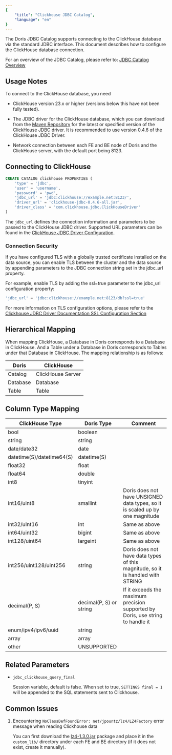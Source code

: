 ```yaml
---
{
    "title": "Clickhouse JDBC Catalog",
    "language": "en"
}
---
```


<!--
Licensed to the Apache Software Foundation (ASF) under one
or more contributor license agreements.  See the NOTICE file
distributed with this work for additional information
regarding copyright ownership.  The ASF licenses this file
to you under the Apache License, Version 2.0 (the
"License"); you may not use this file except in compliance
with the License.  You may obtain a copy of the License at

  http://www.apache.org/licenses/LICENSE-2.0

Unless required by applicable law or agreed to in writing,
software distributed under the License is distributed on an
"AS IS" BASIS, WITHOUT WARRANTIES OR CONDITIONS OF ANY
KIND, either express or implied.  See the License for the
specific language governing permissions and limitations
under the License.
-->

The Doris JDBC Catalog supports connecting to the ClickHouse database via the standard JDBC interface. This document describes how to configure the ClickHouse database connection.

For an overview of the JDBC Catalog, please refer to: [JDBC Catalog Overview](./jdbc-catalog-overview.md)

## Usage Notes

To connect to the ClickHouse database, you need

* ClickHouse version 23.x or higher (versions below this have not been fully tested).

* The JDBC driver for the ClickHouse database, which you can download from the [Maven Repository](https://mvnrepository.com/artifact/com.clickhouse/clickhouse-jdbc) for the latest or specified version of the ClickHouse JDBC driver. It is recommended to use version 0.4.6 of the ClickHouse JDBC Driver.

* Network connection between each FE and BE node of Doris and the ClickHouse server, with the default port being 8123.

## Connecting to ClickHouse

```sql
CREATE CATALOG clickhouse PROPERTIES (
    'type' = 'jdbc',
    'user' = 'username',
    'password' = 'pwd',
    'jdbc_url' = 'jdbc:clickhouse://example.net:8123/',
    'driver_url' = 'clickhouse-jdbc-0.4.6-all.jar',
    'driver_class' = 'com.clickhouse.jdbc.ClickHouseDriver'
)
```

The `jdbc_url` defines the connection information and parameters to be passed to the ClickHouse JDBC driver. Supported URL parameters can be found in the [ClickHouse JDBC Driver Configuration](https://clickhouse.com/docs/en/integrations/java#configuration).

### Connection Security

If you have configured TLS with a globally trusted certificate installed on the data source, you can enable TLS between the cluster and the data source by appending parameters to the JDBC connection string set in the jdbc\_url property.

For example, enable TLS by adding the ssl=true parameter to the jdbc\_url configuration property:

```sql
'jdbc_url' = 'jdbc:clickhouse://example.net:8123/db?ssl=true'
```

For more information on TLS configuration options, please refer to the [Clickhouse JDBC Driver Documentation SSL Configuration Section](https://clickhouse.com/docs/en/integrations/java#connect-to-clickhouse-with-ssl)

## Hierarchical Mapping

When mapping ClickHouse, a Database in Doris corresponds to a Database in ClickHouse. And a Table under a Database in Doris corresponds to Tables under that Database in ClickHouse. The mapping relationship is as follows:

| Doris    | ClickHouse        |
| -------- | ----------------- |
| Catalog  | ClickHouse Server |
| Database | Database          |
| Table    | Table             |

## Column Type Mapping

| ClickHouse Type           | Doris Type              | Comment                          |
| ------------------------- | ----------------------- | -------------------------------- |
| bool                      | boolean                 |                                  |
| string                    | string                  |                                  |
| date/date32               | date                    |                                  |
| datetime(S)/datetime64(S) | datetime(S)             |                                  |
| float32                   | float                   |                                  |
| float64                   | double                  |                                  |
| int8                      | tinyint                 |                                  |
| int16/uint8               | smallint                | Doris does not have UNSIGNED data types, so it is scaled up by one magnitude |
| int32/uInt16              | int                     | Same as above                    |
| int64/uint32              | bigint                  | Same as above                    |
| int128/uint64             | largeint                | Same as above                    |
| int256/uint128/uint256    | string                  | Doris does not have data types of this magnitude, so it is handled with STRING |
| decimal(P, S)             | decimal(P, S) or string | If it exceeds the maximum precision supported by Doris, use string to handle it |
| enum/ipv4/ipv6/uuid       | string                  |                                  |
| array                     | array                   |                                  |
| other                     | UNSUPPORTED             |                                  |

## Related Parameters

- `jdbc_clickhouse_query_final`

  Session variable, default is false. When set to true, `SETTINGS final = 1` will be appended to the SQL statements sent to Clickhouse.

## Common Issues

1. Encountering `NoClassDefFoundError: net/jpountz/lz4/LZ4Factory` error message when reading Clickhouse data

   You can first download the [lz4-1.3.0.jar](https://repo1.maven.org/maven2/net/jpountz/lz4/lz4/1.3.0/lz4-1.3.0.jar) package and place it in the `custom_lib/` directory under each FE and BE directory (if it does not exist, create it manually).